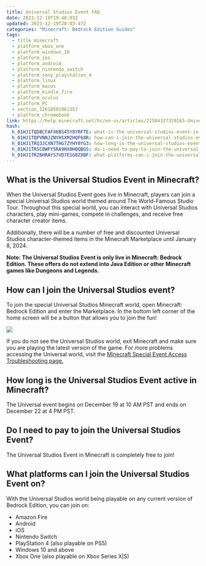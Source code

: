 ```yaml
---
title: Universal Studios Event FAQ
date: 2023-12-19T19:48:03Z
updated: 2023-12-19T20:03:47Z
categories: "Minecraft: Bedrock Edition Guides"
tags:
  - title_minecraft
  - platform_xbox_one
  - platform_windows_10
  - platform_ios
  - platform_android
  - platform_nintendo_switch
  - platform_sony_playstation_4
  - platform_linux
  - platform_macos
  - platform_kindle_fire
  - platform_oculus
  - platform_PC
  - section_12618581961357
  - platform_chromebook
link: https://help.minecraft.net/hc/en-us/articles/22504327329165-Universal-Studios-Event-FAQ
hash:
  h_01HJ1TQDBCFAFX6BS45Y8YRFTE: what-is-the-universal-studios-event-in-minecraft
  h_01HJ1TQPVNNJZNYHSXM2HQF68R: how-can-i-join-the-universal-studios-event
  h_01HJ1TRQ3JCXN7THG7ZYHY0YG3: how-long-is-the-universal-studios-event-active-in-minecraft
  h_01HJ1TRSC0WFY5RA9HX0HQQBGS: do-i-need-to-pay-to-join-the-universal-studios-event
  h_01HJ1TRZ6HRAYS7VD7ESG0ZXBF: what-platforms-can-i-join-the-universal-studios-event-on
---
```


## What is the Universal Studios Event in Minecraft?

When the Universal Studios Event goes live in Minecraft, players can join a special Universal Studios world themed around The World-Famous Studio Tour. Throughout this special world, you can interact with Universal Studios characters, play mini-games, compete in challenges, and receive free character creator items.

Additionally, there will be a number of free and discounted Universal Studios character-themed items in the Minecraft Marketplace until January 8, 2024.

**Note: The Universal Studios Event is only live in Minecraft: Bedrock Edition. These offers do not extend into Java Edition or other Minecraft games like Dungeons and Legends.**

## How can I join the Universal Studios event?

To join the special Universal Studios Minecraft world, open Minecraft: Bedrock Edition and enter the Marketplace. In the bottom left corner of the home screen will be a button that allows you to join the fun!

![](https://minecrafthelp.zendesk.com/hc/article_attachments/22504977700365)

If you do not see the Universal Studios world, exit Minecraft and make sure you are playing the latest version of the game. For more problems accessing the Universal world, visit the [Minecraft Special Event Access Troubleshooting page.](./Minecraft-Special-Event-Access-Troubleshooting.md)

## How long is the Universal Studios Event active in Minecraft?

The Universal event begins on December 19 at 10 AM PST and ends on December 22 at 4 PM PST.

## Do I need to pay to join the Universal Studios Event?

The Universal Studios Event in Minecraft is completely free to join!

## What platforms can I join the Universal Studios Event on?

With the Universal Studios world being playable on any current version of Bedrock Edition, you can join on:

- Amazon Fire
- Android
- iOS
- Nintendo Switch
- PlayStation 4 (also playable on PS5)
- Windows 10 and above
- Xbox One (also playable on Xbox Series X\|S)
